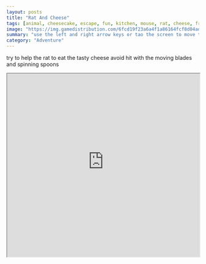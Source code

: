 ```yaml
---
layout: posts
title: "Rat And Cheese"
tags: [animal, cheesecake, escape, fun, kitchen, mouse, rat, cheese, free, online, games, oyna, game, free, games, play, play, games]
image: "https://img.gamedistribution.com/6fcd19f23a6a4f1a86164fcf8d04ad14.jpg"
summary: "use the left and right arrow keys or tao the screen to move the rat either sides  free online games oyna game free games play play games"
category: "Adventure"
---
```


try to help the rat to eat the tasty cheese avoid hit with the moving blades and spinning spoons

<iframe width="100%" height="480px;" src="https://html5.gamedistribution.com/6fcd19f23a6a4f1a86164fcf8d04ad14/"></iframe>